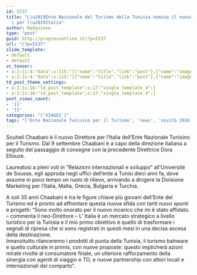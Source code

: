 ```yaml
---
id: 5237
title: "L\u2019Ente Nazionale del Turismo della Tunisia nomina il nuovo Direttore\
  \ per l\u2019Italia"
author: Redazione
type: "post"
guid: http://progressonline.it/?p=5237
url: "/?p=5237"
slide_template:
- default
- default
vc_teaser:
- a:2:{s:4:"data";s:115:"[{"name":"title","link":"post"},{"name":"image","image":"featured","link":"none"},{"name":"text","mode":"excerpt"}]";s:7:"bgcolor";s:0:"";}
- a:2:{s:4:"data";s:115:"[{"name":"title","link":"post"},{"name":"image","image":"featured","link":"none"},{"name":"text","mode":"excerpt"}]";s:7:"bgcolor";s:0:"";}
td_post_theme_settings:
- a:1:{s:16:"td_post_template";s:17:"single_template_4";}
- a:1:{s:16:"td_post_template";s:17:"single_template_4";}
post_views_count:
- '11'
- '11'
categories: "['VIAGGI']"
tags: "['Ente Nazionale Tunisino per il Turismo', 'news', 'novità 2016', 'Tunisia', 'turismo', 'Viaggi']"
---
```


Souheil Chaabani è il nuovo Direttore per l’Italia dell’Ente Nazionale Tunisino per il Turismo. Dal 9 settembre Chaabani è a capo della direzione italiana a seguito del passaggio di consegne con la precedente Direttrice Dora Ellouze.

Laureatosi a pieni voti in “Relazioni internazionali e sviluppo” all’Université de Sousse, egli approda negli uffici dell’ente a Tunisi dieci anni fa, dove assume in poco tempo un ruolo di rilievo, arrivando a dirigere la Divisione Marketing per l’Italia, Malta, Grecia, Bulgaria e Turchia.

A soli 35 anni Chaabani è tra le figure chiave più giovani dell’Ente del Turismo ed è pronto ad affrontare questa nuova sfida con tanti nuovi spunti e progetti: “Sono molto onorato per il nuovo incarico che mi è stato affidato. – commenta il neo-Direttore – L’ Italia è un mercato strategico a livello turistico per la Tunisia e il mio primo obiettivo è quello di trasformare i segnali di ripresa che si sono registrati in questi mesi in una decisa ascesa della destinazione.  
Innanzitutto rilanceremo i prodotti di punta della Tunisia, il turismo balneare e quello culturale in primis, con nuove proposte: questo implicherà azioni mirate rivolte al consumatore finale, un ulteriore rafforzamento della sinergia con agenti di viaggio e TO, e nuove partnership con attori locali e internazionali del comparto”.
